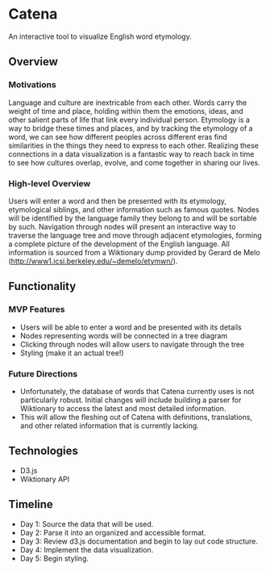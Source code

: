 # Catena

An interactive tool to visualize English word etymology.

## Overview

### Motivations

Language and culture are inextricable from each other. Words carry the weight of time and place, holding within them the emotions, ideas, and other salient parts of life that link every individual person. Etymology is a way to bridge these times and places, and by tracking the etymology of a word, we can see how different peoples across different eras find similarities in the things they need to express to each other. Realizing these connections in a data visualization is a fantastic way to reach back in time to see how cultures overlap, evolve, and come together in sharing our lives.

### High-level Overview

Users will enter a word and then be presented with its etymology, etymological siblings, and other information such as famous quotes. Nodes will be identified by the language family they belong to and will be sortable by such. Navigation through nodes will present an interactive way to traverse the language tree and move through adjacent etymologies, forming a complete picture of the development of the English language. All information is sourced from a Wiktionary dump provided by Gerard de Melo (http://www1.icsi.berkeley.edu/~demelo/etymwn/).

## Functionality

### MVP Features
 
* Users will be able to enter a word and be presented with its details
* Nodes representing words will be connected in a tree diagram
* Clicking through nodes will allow users to navigate through the tree
* Styling (make it an actual tree!)

### Future Directions

* Unfortunately, the database of words that Catena currently uses is not particularly robust. Initial changes will include building a parser for Wiktionary to access the latest and most detailed information.
* This will allow the fleshing out of Catena with definitions, translations, and other related information that is currently lacking.

## Technologies

* D3.js
* Wiktionary API

## Timeline

* Day 1: Source the data that will be used.
* Day 2: Parse it into an organized and accessible format.
* Day 3: Review d3.js documentation and begin to lay out code structure.
* Day 4: Implement the data visualization.
* Day 5: Begin styling.
